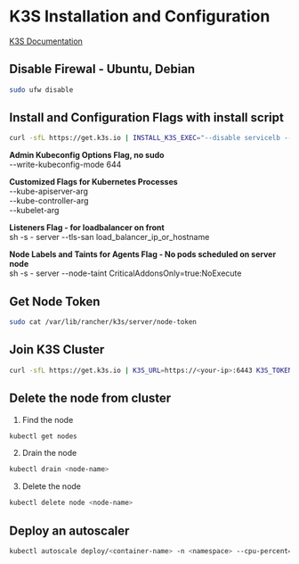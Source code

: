 # K3S Installation and Configuration

[K3S Documentation](https://docs.k3s.io)

## Disable Firewal - Ubuntu, Debian

```bash
sudo ufw disable
```

## Install and Configuration Flags with install script

```bash
curl -sfL https://get.k3s.io | INSTALL_K3S_EXEC="--disable servicelb --disable traefik --write-kubeconfig-mode 644 --kube-apiserver-arg default-not-ready-toleration-seconds=30 --kube-apiserver-arg default-unreachable-toleration-seconds=30 --kube-controller-arg node-monitor-period=20s --kube-controller-arg node-monitor-grace-period=20s --kubelet-arg node-status-update-frequency=5s" sh - 
```
**Admin Kubeconfig Options Flag, no sudo**  
--write-kubeconfig-mode 644

**Customized Flags for Kubernetes Processes**  
--kube-apiserver-arg  
--kube-controller-arg  
--kubelet-arg

**Listeners Flag - for loadbalancer on front**  
 sh -s - server --tls-san load_balancer_ip_or_hostname

**Node Labels and Taints for Agents Flag - No pods scheduled on server node**  
sh -s - server --node-taint CriticalAddonsOnly=true:NoExecute

## Get Node Token 

```bash
sudo cat /var/lib/rancher/k3s/server/node-token
```

## Join K3S Cluster

```bash
curl -sfL https://get.k3s.io | K3S_URL=https://<your-ip>:6443 K3S_TOKEN=<your-token> sh -
```

## Delete the node from cluster

1. Find the node 
```bash
kubectl get nodes
``` 
2. Drain the node
```bash
kubectl drain <node-name>
```

3. Delete the node
```bash
kubectl delete node <node-name>
```

## Deploy an autoscaler

```bash
kubectl autoscale deploy/<container-name> -n <namespace> --cpu-percent=95 --min=3 --max=10
```